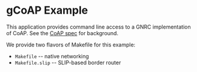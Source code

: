 # gCoAP Example

This application provides command line access to a GNRC implementation of CoAP. 
See the [CoAP spec][1] for background.

We provide two flavors of Makefile for this example:

* `Makefile` -- native networking
* `Makefile.slip` -- SLIP-based border router


[1]: https://tools.ietf.org/html/rfc7252        "CoAP spec"
